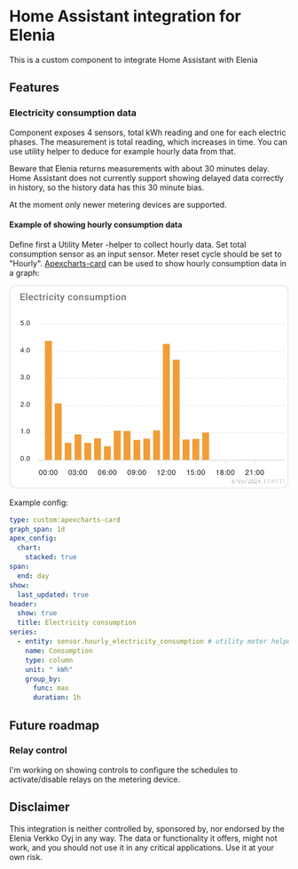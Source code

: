 # Home Assistant integration for Elenia

This is a custom component to integrate Home Assistant with Elenia

## Features
### Electricity consumption data
Component exposes 4 sensors, total kWh reading and one for each electric phases. The measurement is total reading, which increases in time. You can use utility helper to deduce for example hourly data from that.

Beware that Elenia returns measurements with about 30 minutes delay. Home Assistant does not currently support showing delayed data correctly in history, so the history data has this 30 minute bias.

At the moment only newer metering devices are supported.

#### Example of showing hourly consumption data
Define first a Utility Meter -helper to collect hourly data. Set total consumption sensor as an input sensor. Meter reset cycle should be set to "Hourly".
[Apexcharts-card](https://github.com/RomRider/apexcharts-card) can be used to show hourly consumption data in a graph:

![apexcharts-example](https://github.com/jrmattila/ha-elenia/blob/main/docs/apexcharts-example.png?raw=true)

Example config:
```yaml
type: custom:apexcharts-card
graph_span: 1d
apex_config:
  chart:
    stacked: true
span:
  end: day
show:
  last_updated: true
header:
  show: true
  title: Electricity consumption
series:
  - entity: sensor.hourly_electricity_consumption # utility meter helper
    name: Consumption
    type: column
    unit: " kWh"
    group_by:
      func: max
      duration: 1h
```

## Future roadmap
### Relay control
I'm working on showing controls to configure the schedules to activate/disable relays on the metering device. 

## Disclaimer
This integration is neither controlled by, sponsored by, nor endorsed by the Elenia Verkko Oyj in any way. The data or functionality it offers, might not work, and you should not use it in any critical applications. Use it at your own risk.